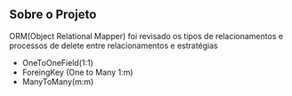 ## Sobre o Projeto
ORM(Object Relational Mapper)
foi revisado os tipos de relacionamentos e processos de delete entre relacionamentos e estratégias 
- OneToOneField(1:1)
- ForeingKey (One to Many 1:m)
- ManyToMany(m:m)
